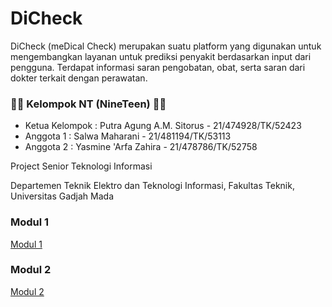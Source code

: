# **DiCheck**
DiCheck (meDical Check) merupakan suatu platform yang digunakan untuk mengembangkan layanan untuk prediksi penyakit berdasarkan input dari pengguna. Terdapat informasi saran pengobatan, obat, serta saran dari dokter terkait dengan perawatan.

### 👩🏻  Kelompok NT (NineTeen)  👦🏻 
- Ketua Kelompok  : Putra Agung A.M. Sitorus - 21/474928/TK/52423
- Anggota 1       : Salwa Maharani - 21/481194/TK/53113
- Anggota 2       : Yasmine 'Arfa Zahira - 21/478786/TK/52758

Project Senior Teknologi Informasi

Departemen Teknik Elektro dan Teknologi Informasi, Fakultas Teknik, Universitas Gadjah Mada

### Modul 1 ###
[Modul 1](modul1.html)
### Modul 2 ###
[Modul 2](./modul2.html)
